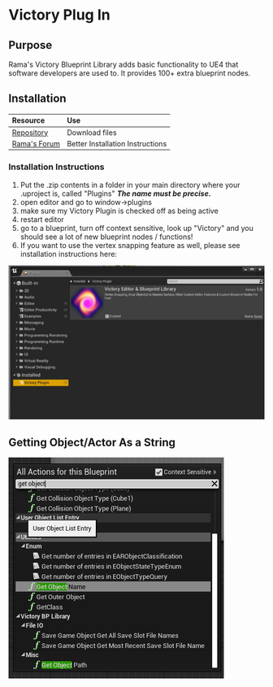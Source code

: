 # Victory Plug In

## Purpose

Rama's Victory Blueprint Library adds basic functionality to UE4 that software developers are used to. It provides 100+ extra blueprint nodes.

## Installation

| Resource | Use |
| :--- | :--- |
| [Repository](https://github.com/EverNewJoy/VictoryPlugin) | Download files |
| [Rama's Forum](https://forums.unrealengine.com/development-discussion/blueprint-visual-scripting/4014-39-rama-s-extra-blueprint-nodes-for-you-as-a-plugin-no-c-required) | Better Installation Instructions |

###  **Installation Instructions**

1. Put the .zip contents in a folder in your main directory where your .uproject is, called "Plugins" _**The name must be precise.**_
2. open editor and go to window-&gt;plugins
3. make sure my Victory Plugin is checked off as being active
4. restart editor
5. go to a blueprint, turn off context sensitive, look up "Victory" and you should see a lot of new blueprint nodes / functions!
6. If you want to use the vertex snapping feature as well, please see installation instructions here:

![Victory Plug-In should be available under window-&amp;gt; Plugins](../../.gitbook/assets/image%20%28231%29.png)

## Getting Object/Actor As a String

![](../../.gitbook/assets/image%20%28232%29.png)

##  

